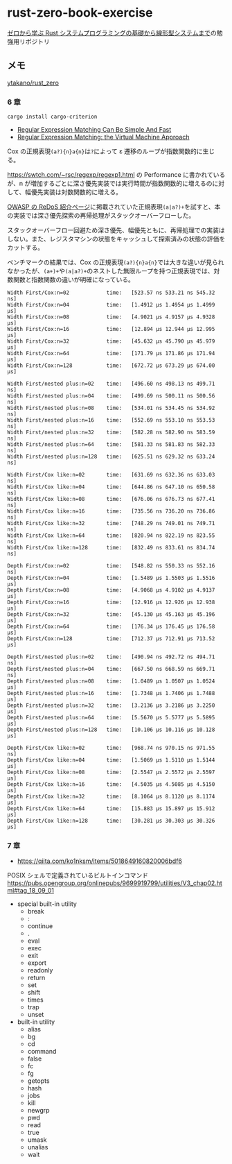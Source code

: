 # rust-zero-book-exercise

[ゼロから学ぶ Rust システムプログラミングの基礎から線形型システムまで](https://www.kspub.co.jp/book/detail/5301951.html)の勉強用リポジトリ

## メモ

[ytakano/rust_zero](https://github.com/ytakano/rust_zero)

### 6 章

`cargo install cargo-criterion`

- [Regular Expression Matching Can Be Simple And Fast](https://swtch.com/~rsc/regexp/regexp1.html)
- [Regular Expression Matching: the Virtual Machine Approach](https://swtch.com/~rsc/regexp/regexp2.html)

Cox の正規表現`(a?){n}a{n}`は`?`によって ε 遷移のループが指数関数的に生じる。

https://swtch.com/~rsc/regexp/regexp1.html の Performance に書かれているが、n が増加するごとに深さ優先実装では実行時間が指数関数的に増えるのに対して、幅優先実装は対数関数的に増える。

[OWASP の ReDoS 紹介ページ](https://owasp.org/www-community/attacks/Regular_expression_Denial_of_Service_-_ReDoS)に掲載されていた正規表現`(a|a?)+`を試すと、本の実装では深さ優先探索の再帰処理がスタックオーバーフローした。

スタックオーバーフロー回避ため深さ優先、幅優先ともに、再帰処理での実装はしない。また、レジスタマシンの状態をキャッシュして探索済みの状態の評価をカットする。

ベンチマークの結果では、Cox の正規表現`(a?){n}a{n}`では大きな違いが見られなかったが、`(a+)+`や`(a|a?)+`のネストした無限ループを持つ正規表現では、対数関数と指数関数の違いが明確になっている。

```
Width First/Cox:n=02            time:   [523.57 ns 533.21 ns 545.32 ns]
Width First/Cox:n=04            time:   [1.4912 µs 1.4954 µs 1.4999 µs]
Width First/Cox:n=08            time:   [4.9021 µs 4.9157 µs 4.9328 µs]
Width First/Cox:n=16            time:   [12.894 µs 12.944 µs 12.995 µs]
Width First/Cox:n=32            time:   [45.632 µs 45.790 µs 45.979 µs]
Width First/Cox:n=64            time:   [171.79 µs 171.86 µs 171.94 µs]
Width First/Cox:n=128           time:   [672.72 µs 673.29 µs 674.00 µs]

Width First/nested plus:n=02    time:   [496.60 ns 498.13 ns 499.71 ns]
Width First/nested plus:n=04    time:   [499.69 ns 500.11 ns 500.56 ns]
Width First/nested plus:n=08    time:   [534.01 ns 534.45 ns 534.92 ns]
Width First/nested plus:n=16    time:   [552.69 ns 553.10 ns 553.53 ns]
Width First/nested plus:n=32    time:   [582.28 ns 582.90 ns 583.59 ns]
Width First/nested plus:n=64    time:   [581.33 ns 581.83 ns 582.33 ns]
Width First/nested plus:n=128   time:   [625.51 ns 629.32 ns 633.24 ns]

Width First/Cox like:n=02       time:   [631.69 ns 632.36 ns 633.03 ns]
Width First/Cox like:n=04       time:   [644.86 ns 647.10 ns 650.58 ns]
Width First/Cox like:n=08       time:   [676.06 ns 676.73 ns 677.41 ns]
Width First/Cox like:n=16       time:   [735.56 ns 736.20 ns 736.86 ns]
Width First/Cox like:n=32       time:   [748.29 ns 749.01 ns 749.71 ns]
Width First/Cox like:n=64       time:   [820.94 ns 822.19 ns 823.55 ns]
Width First/Cox like:n=128      time:   [832.49 ns 833.61 ns 834.74 ns]

Depth First/Cox:n=02            time:   [548.82 ns 550.33 ns 552.16 ns]
Depth First/Cox:n=04            time:   [1.5489 µs 1.5503 µs 1.5516 µs]
Depth First/Cox:n=08            time:   [4.9068 µs 4.9102 µs 4.9137 µs]
Depth First/Cox:n=16            time:   [12.916 µs 12.926 µs 12.938 µs]
Depth First/Cox:n=32            time:   [45.130 µs 45.163 µs 45.196 µs]
Depth First/Cox:n=64            time:   [176.34 µs 176.45 µs 176.58 µs]
Depth First/Cox:n=128           time:   [712.37 µs 712.91 µs 713.52 µs]

Depth First/nested plus:n=02    time:   [490.94 ns 492.72 ns 494.71 ns]
Depth First/nested plus:n=04    time:   [667.50 ns 668.59 ns 669.71 ns]
Depth First/nested plus:n=08    time:   [1.0489 µs 1.0507 µs 1.0524 µs]
Depth First/nested plus:n=16    time:   [1.7348 µs 1.7406 µs 1.7488 µs]
Depth First/nested plus:n=32    time:   [3.2136 µs 3.2186 µs 3.2250 µs]
Depth First/nested plus:n=64    time:   [5.5670 µs 5.5777 µs 5.5895 µs]
Depth First/nested plus:n=128   time:   [10.106 µs 10.116 µs 10.128 µs]

Depth First/Cox like:n=02       time:   [968.74 ns 970.15 ns 971.55 ns]
Depth First/Cox like:n=04       time:   [1.5069 µs 1.5110 µs 1.5144 µs]
Depth First/Cox like:n=08       time:   [2.5547 µs 2.5572 µs 2.5597 µs]
Depth First/Cox like:n=16       time:   [4.5035 µs 4.5085 µs 4.5150 µs]
Depth First/Cox like:n=32       time:   [8.1064 µs 8.1120 µs 8.1174 µs]
Depth First/Cox like:n=64       time:   [15.883 µs 15.897 µs 15.912 µs]
Depth First/Cox like:n=128      time:   [30.281 µs 30.303 µs 30.326 µs]
```

### 7 章

- https://qiita.com/ko1nksm/items/5018649160820006bdf6

POSIX シェルで定義されているビルトインコマンド https://pubs.opengroup.org/onlinepubs/9699919799/utilities/V3_chap02.html#tag_18_09_01

- special built-in utility
  - break
  - :
  - continue
  - .
  - eval
  - exec
  - exit
  - export
  - readonly
  - return
  - set
  - shift
  - times
  - trap
  - unset
- built-in utility
  - alias
  - bg
  - cd
  - command
  - false
  - fc
  - fg
  - getopts
  - hash
  - jobs
  - kill
  - newgrp
  - pwd
  - read
  - true
  - umask
  - unalias
  - wait
